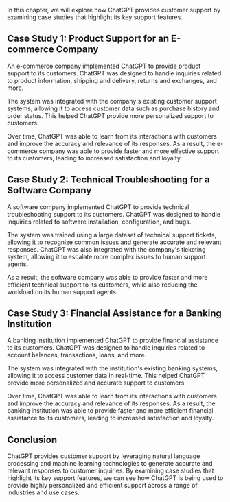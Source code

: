 
In this chapter, we will explore how ChatGPT provides customer support by examining case studies that highlight its key support features.

Case Study 1: Product Support for an E-commerce Company
-------------------------------------------------------

An e-commerce company implemented ChatGPT to provide product support to its customers. ChatGPT was designed to handle inquiries related to product information, shipping and delivery, returns and exchanges, and more.

The system was integrated with the company's existing customer support systems, allowing it to access customer data such as purchase history and order status. This helped ChatGPT provide more personalized support to customers.

Over time, ChatGPT was able to learn from its interactions with customers and improve the accuracy and relevance of its responses. As a result, the e-commerce company was able to provide faster and more effective support to its customers, leading to increased satisfaction and loyalty.

Case Study 2: Technical Troubleshooting for a Software Company
--------------------------------------------------------------

A software company implemented ChatGPT to provide technical troubleshooting support to its customers. ChatGPT was designed to handle inquiries related to software installation, configuration, and bugs.

The system was trained using a large dataset of technical support tickets, allowing it to recognize common issues and generate accurate and relevant responses. ChatGPT was also integrated with the company's ticketing system, allowing it to escalate more complex issues to human support agents.

As a result, the software company was able to provide faster and more efficient technical support to its customers, while also reducing the workload on its human support agents.

Case Study 3: Financial Assistance for a Banking Institution
------------------------------------------------------------

A banking institution implemented ChatGPT to provide financial assistance to its customers. ChatGPT was designed to handle inquiries related to account balances, transactions, loans, and more.

The system was integrated with the institution's existing banking systems, allowing it to access customer data in real-time. This helped ChatGPT provide more personalized and accurate support to customers.

Over time, ChatGPT was able to learn from its interactions with customers and improve the accuracy and relevance of its responses. As a result, the banking institution was able to provide faster and more efficient financial assistance to its customers, leading to increased satisfaction and loyalty.

Conclusion
----------

ChatGPT provides customer support by leveraging natural language processing and machine learning technologies to generate accurate and relevant responses to customer inquiries. By examining case studies that highlight its key support features, we can see how ChatGPT is being used to provide highly personalized and efficient support across a range of industries and use cases.
